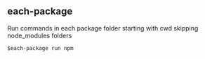 ## each-package

Run commands in each package folder starting with cwd skipping node_modules folders

```
$each-package run npm
```
